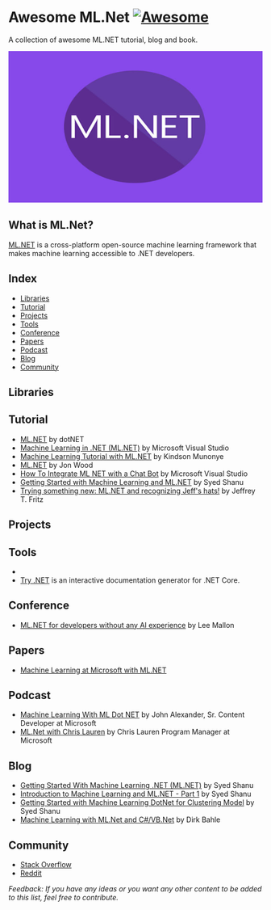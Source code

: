 # Awesome ML.Net [![Awesome](https://awesome.re/badge-flat.svg)](https://awesome.re)

A collection of awesome ML.NET tutorial, blog and book.

<p align="center">
  <img width="600" height="300" src="/photos/MLdotNET.jpg">
</p>

## What is ML.Net?
[ML.NET](https://dotnet.microsoft.com/apps/machinelearning-ai/ml-dotnet) is a cross-platform open-source machine learning framework that makes machine learning accessible to .NET developers.


## Index

* [Libraries](#libraries)
* [Tutorial](#tutorial)
* [Projects](#projects)
* [Tools](#tools)
* [Conference](#conference)
* [Papers](#papers)
* [Podcast](#podcast)
* [Blog](#blog)
* [Community](#community)


## Libraries


## Tutorial

* [ML.NET](https://www.youtube.com/playlist?list=PLdo4fOcmZ0oUDTvk5XMNues09FnuB_D0u) by dotNET
* [Machine Learning in .NET (ML.NET)](https://youtu.be/zXn10vy8F6E) by Microsoft Visual Studio
* [Machine Learning Tutorial with ML.NET](https://www.youtube.com/playlist?list=PL9l1zUfnZkZntFn0NKtHiK9oI_iPrl7e1) by Kindson Munonye
* [ML.NET](https://www.youtube.com/playlist?list=PLl_upHIj19Zy3o09oICOutbNfXj332czx) by Jon Wood
* [How To Integrate ML NET with a Chat Bot](https://youtu.be/0T7P3VAh0GQ) by Microsoft Visual Studio
* [Getting Started with Machine Learning and ML.NET](https://youtu.be/JNiz6IQrm-U) by Syed Shanu
* [Trying something new: ML.NET and recognizing Jeff's hats!](https://youtu.be/AhdFwdZHi3M) by Jeffrey T. Fritz


## Projects


## Tools

*
* [Try .NET](https://github.com/dotnet/try) is an interactive documentation generator for .NET Core.

## Conference

* [ML.NET for developers without any AI experience](https://youtu.be/zy7Y9CHji2k) by Lee Mallon



## Papers

* [Machine Learning at Microsoft with ML.NET](https://dl.acm.org/doi/10.1145/3292500.3330667)


## Podcast

* [Machine Learning With ML Dot NET](https://soundcloud.com/esc-podcast/machine-learning-with-ml-dot-net) by John Alexander,  Sr. Content Developer at Microsoft
* [ML.Net with Chris Lauren](https://msdevshow.com/2018/11/ml-net-with-chris-lauren) by Chris Lauren Program Manager at Microsoft


## Blog

* [Getting Started With Machine Learning .NET (ML.NET)](https://www.c-sharpcorner.com/article/getting-started-with-machine-learning-dotnet-ml-net/) by Syed Shanu
* [Introduction to Machine Learning and ML.NET - Part 1](https://www.codeproject.com/Articles/5245488/Introduction-to-Machine-Learning-and-ML-NET-Part-1) by Syed Shanu
* [Getting Started with Machine Learning DotNet for Clustering Model](https://www.codeproject.com/Articles/1265359/Getting-Started-with-Machine-Learning-DotNet-for-C) by Syed Shanu
* [Machine Learning with ML.Net and C#/VB.Net](https://www.codeproject.com/Articles/1249611/Machine-Learning-with-ML-Net-and-Csharp-VB-Net) by Dirk Bahle


## Community 

* [Stack Overflow](https://stackoverflow.com/questions/tagged/ml.net)
* [Reddit](https://www.reddit.com/r/MlDotNet/)





*Feedback: If you have any ideas or you want any other content to be added to this list, feel free to contribute.*
